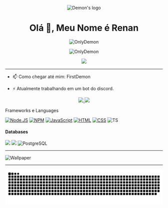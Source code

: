 <p align="center">
  <img src="https://cdn.discordapp.com/attachments/860429492598472704/871580595879297114/1aa053d3c3f7d6ac045cf5ebf5bf2cecf27e4c26.png" width="64" height="64" alt="Demon's logo"/>
</p>

<h1 align="center">Olá 👋, Meu Nome é Renan</h1>

<p align="center"> <img src="https://komarev.com/ghpvc/?username=OnlyDemon&label=Profile%20views&color=0e75b6&style=flat" alt="OnlyDemon" /> </p>
<p align="center"> <img src="https://discord.c99.nl/widget/theme-4/696206592495845427.png" alt="OnlyDemon" /> </p>
<p align="center"> <img height="180em" src="https://github-readme-streak-stats.herokuapp.com/?user=OnlyDemon&theme=dark&hide_border=true"/> </p>

---


  - 📫 Como chegar até mim: FirstDemon

- ⚡ Atualmente trabalhando em um bot do discord.

<p align="center">
  <a href="https://github.com/OnlyDemon">
    <img height="180em" src="https://github-readme-stats-eight-theta.vercel.app/api?username=OnlyDemon&show_icons=true&theme=onedark&include_all_commits=true&count_private=true&hide_border=true"/>
    <img height="180em" src="https://github-readme-stats-eight-theta.vercel.app/api/top-langs/?username=OnlyDemon&layout=compact&langs_count=8&theme=onedark&hide_border=true"/>
  </a>
</p>


Frameworks e Languages

[![Node.JS](https://img.shields.io/badge/Node.js-339933?style=for-the-badge&logo=nodedotjs&logoColor=white)](https://nodejs.org)
[![NPM](https://img.shields.io/badge/npm-CB3837?style=for-the-badge&logo=npm&logoColor=white)](https://npmjs.org)
[![JavaScript](https://img.shields.io/badge/JavaScript-F7DF1E?style=for-the-badge&logo=javascript&logoColor=white)](https://javascript.com)
[![HTML](https://img.shields.io/badge/HTML-E34F26?style=for-the-badge&logo=html5&logoColor=white)](https://html.spec.whatwg.org/multipage/)
[![CSS](https://img.shields.io/badge/CSS-1572B6?style=for-the-badge&logo=css3&logoColor=white)](https://w3.org/Style/CSS)
![TS](https://img.shields.io/badge/TypeScript-007ACC?style=for-the-badge&logo=typescript&logoColor=white)


#### Databases
![](https://img.shields.io/badge/SQLite-%2343853D?style=for-the-badge&logo=sqlite&logoColor=white&color=003B57)
![](https://img.shields.io/badge/MongoDB-%2343853D?style=for-the-badge&logo=mongodb&logoColor=white&color=47A248)
![PostgreSQL](https://img.shields.io/badge/PostgreSQL-316192?style=for-the-badge&logo=postgresql&logoColor=white)

___

![Wallpaper](https://cdn.discordapp.com/attachments/860429492598472704/896314737246224465/44.png)

___

![Snake animation](https://github.com/OnlyDemon/OnlyDemon/blob/output/github-contribution-grid-snake.svg)
